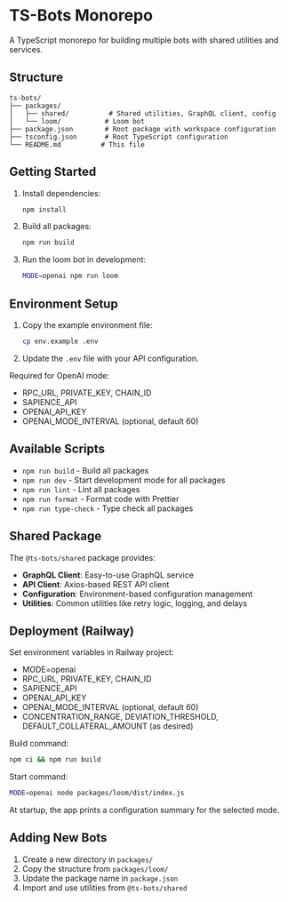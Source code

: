 # TS-Bots Monorepo

A TypeScript monorepo for building multiple bots with shared utilities and services.

## Structure

```
ts-bots/
├── packages/
│   ├── shared/          # Shared utilities, GraphQL client, config
│   └── loom/           # Loom bot
├── package.json        # Root package with workspace configuration
├── tsconfig.json       # Root TypeScript configuration
└── README.md          # This file
```

## Getting Started

1. Install dependencies:

   ```bash
   npm install
   ```

2. Build all packages:

   ```bash
   npm run build
   ```

3. Run the loom bot in development:
   ```bash
   MODE=openai npm run loom
   ```

## Environment Setup

1. Copy the example environment file:

   ```bash
   cp env.example .env
   ```

2. Update the `.env` file with your API configuration.

Required for OpenAI mode:

- RPC_URL, PRIVATE_KEY, CHAIN_ID
- SAPIENCE_API
- OPENAI_API_KEY
- OPENAI_MODE_INTERVAL (optional, default 60)

## Available Scripts

- `npm run build` - Build all packages
- `npm run dev` - Start development mode for all packages
- `npm run lint` - Lint all packages
- `npm run format` - Format code with Prettier
- `npm run type-check` - Type check all packages

## Shared Package

The `@ts-bots/shared` package provides:

- **GraphQL Client**: Easy-to-use GraphQL service
- **API Client**: Axios-based REST API client
- **Configuration**: Environment-based configuration management
- **Utilities**: Common utilities like retry logic, logging, and delays

## Deployment (Railway)

Set environment variables in Railway project:

- MODE=openai
- RPC_URL, PRIVATE_KEY, CHAIN_ID
- SAPIENCE_API
- OPENAI_API_KEY
- OPENAI_MODE_INTERVAL (optional, default 60)
- CONCENTRATION_RANGE, DEVIATION_THRESHOLD, DEFAULT_COLLATERAL_AMOUNT (as desired)

Build command:

```bash
npm ci && npm run build
```

Start command:

```bash
MODE=openai node packages/loom/dist/index.js
```

At startup, the app prints a configuration summary for the selected mode.

## Adding New Bots

1. Create a new directory in `packages/`
2. Copy the structure from `packages/loom/`
3. Update the package name in `package.json`
4. Import and use utilities from `@ts-bots/shared`

